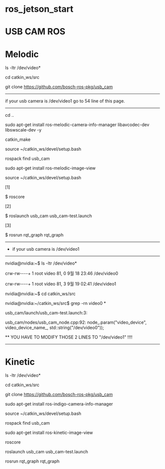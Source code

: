 # ros_jetson_start

# USB CAM ROS


# Melodic #
  
ls -ltr /dev/video*

cd catkin_ws/src

git clone https://github.com/bosch-ros-pkg/usb_cam

**********************
if your usb camera is /dev/video1
go to 54 line of this page.
**********************

cd ..

sudo apt-get install ros-melodic-camera-info-manager libavcodec-dev libswscale-dev -y

catkin_make

source ~/catkin_ws/devel/setup.bash

rospack find usb_cam

sudo apt-get install ros-melodic-image-view


source ~/catkin_ws/devel/setup.bash

[1]

$ roscore

[2]

$ roslaunch usb_cam usb_cam-test.launch

[3]

$ rosrun rqt_graph rqt_graph



*************************************************
* if your usb camera is /dev/video1 
*************
nvidia@nvidia:~$ ls -ltr /dev/video*

crw-rw----+ 1 root video 81, 0  9월 18 23:46 /dev/video0

crw-rw----+ 1 root video 81, 3  9월 19 02:41 /dev/video1

nvidia@nvidia:~$ cd catkin_ws/src

nvidia@nvidia:~/catkin_ws/src$ grep -rn video0 *

usb_cam/launch/usb_cam-test.launch:3:    <param name="video_device" value="/dev/video0" />

usb_cam/nodes/usb_cam_node.cpp:92:    node_.param("video_device", video_device_name_, std::string("/dev/video0"));


** YOU HAVE TO MODIFY THOSE 2 LINES TO "/dev/video1" !!!!
***************************************************


# Kinetic #
  
ls -ltr /dev/video*

cd catkin_ws/src

git clone https://github.com/bosch-ros-pkg/usb_cam

sudo apt-get install ros-indigo-camera-info-manager

source ~/catkin_ws/devel/setup.bash

rospack find usb_cam

sudo apt-get install ros-kinetic-image-view

roscore

roslaunch usb_cam usb_cam-test.launch

rosrun rqt_graph rqt_graph
